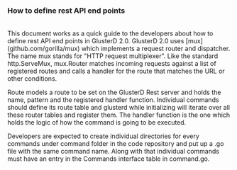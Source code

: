 ### How to define rest API end points 
<br>
This document works as a quick guide to the developers about how to define rest
API end points in GlusterD 2.0. 
GlusterD 2.0 uses [mux](github.com/gorilla/mux) which implements a request
router and dispatcher. The name mux stands for "HTTP request multiplexer". Like
the standard http.ServeMux, mux.Router matches incoming requests against a list
of registered routes and calls a handler for the route that matches the URL or
other conditions.

Route models a route to be set on the GlusterD Rest server and holds the name,
pattern and the registered handler function. Individual commands should define
its route table and glusterd while initializing will iterate over all these
router tables and register them. The handler function is the one which holds the
logic of how the command is going to be executed. 

Developers are expected to create individual directories for every commands
under command folder in the code repository and put up a .go file with the same
command name. Along with that individual commands must have an entry in the
Commands interface table in command.go.

